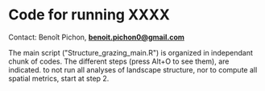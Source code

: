 # Code for running XXXX

Contact: Benoît Pichon, **benoit.pichon0@gmail.com**

The main script ("Structure_grazing_main.R") is organized in independant chunk of codes. 
The different steps (press Alt+O to see them), are indicated.
to not run all analyses of landscape structure, nor to compute all spatial metrics, start at step 2.